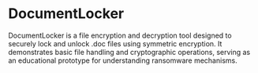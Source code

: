 # DocumentLocker
DocumentLocker is a file encryption and decryption tool designed to securely lock and unlock .doc files using symmetric encryption. It demonstrates basic file handling and cryptographic operations, serving as an educational prototype for understanding ransomware mechanisms.
